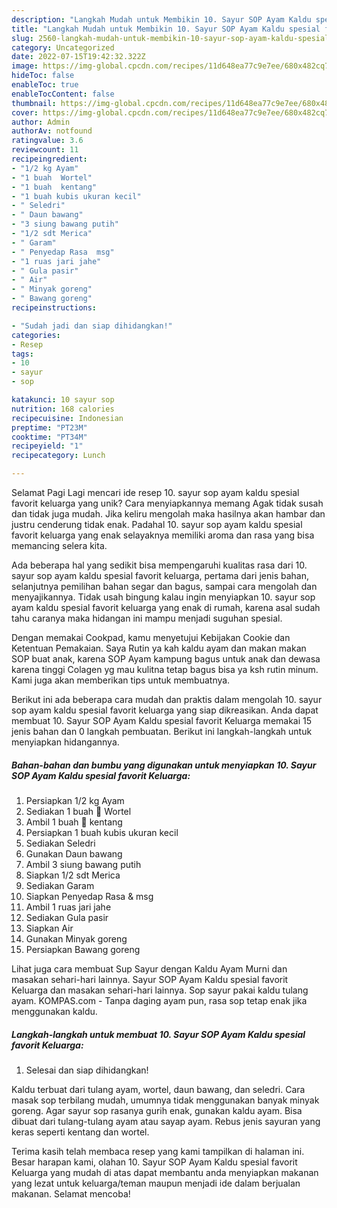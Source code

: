 ```yaml
---
description: "Langkah Mudah untuk Membikin 10. Sayur SOP Ayam Kaldu spesial favorit Keluarga yang Lezat Sekali, Lezat"
title: "Langkah Mudah untuk Membikin 10. Sayur SOP Ayam Kaldu spesial favorit Keluarga yang Lezat Sekali, Lezat"
slug: 2560-langkah-mudah-untuk-membikin-10-sayur-sop-ayam-kaldu-spesial-favorit-keluarga-yang-lezat-sekali-lezat
category: Uncategorized
date: 2022-07-15T19:42:32.322Z
image: https://img-global.cpcdn.com/recipes/11d648ea77c9e7ee/680x482cq70/10-sayur-sop-ayam-kaldu-spesial-favorit-keluarga-foto-resep-utama.jpg
hideToc: false
enableToc: true
enableTocContent: false
thumbnail: https://img-global.cpcdn.com/recipes/11d648ea77c9e7ee/680x482cq70/10-sayur-sop-ayam-kaldu-spesial-favorit-keluarga-foto-resep-utama.jpg
cover: https://img-global.cpcdn.com/recipes/11d648ea77c9e7ee/680x482cq70/10-sayur-sop-ayam-kaldu-spesial-favorit-keluarga-foto-resep-utama.jpg
author: Admin
authorAv: notfound
ratingvalue: 3.6
reviewcount: 11
recipeingredient:
- "1/2 kg Ayam"
- "1 buah  Wortel"
- "1 buah  kentang"
- "1 buah kubis ukuran kecil"
- " Seledri"
- " Daun bawang"
- "3 siung bawang putih"
- "1/2 sdt Merica"
- " Garam"
- " Penyedap Rasa  msg"
- "1 ruas jari jahe"
- " Gula pasir"
- " Air"
- " Minyak goreng"
- " Bawang goreng"
recipeinstructions:

- "Sudah jadi dan siap dihidangkan!"
categories:
- Resep
tags:
- 10
- sayur
- sop

katakunci: 10 sayur sop 
nutrition: 168 calories
recipecuisine: Indonesian
preptime: "PT23M"
cooktime: "PT34M"
recipeyield: "1"
recipecategory: Lunch

---
```



Selamat Pagi Lagi mencari ide resep 10. sayur sop ayam kaldu spesial favorit keluarga yang unik? Cara menyiapkannya memang Agak tidak susah dan tidak juga mudah. Jika keliru mengolah maka hasilnya akan hambar dan justru cenderung tidak enak. Padahal 10. sayur sop ayam kaldu spesial favorit keluarga yang enak selayaknya memiliki aroma dan rasa yang bisa memancing selera kita.


Ada beberapa hal yang sedikit bisa mempengaruhi kualitas rasa dari 10. sayur sop ayam kaldu spesial favorit keluarga, pertama dari jenis bahan, selanjutnya pemilihan bahan segar dan bagus, sampai cara mengolah dan menyajikannya. Tidak usah bingung kalau ingin menyiapkan 10. sayur sop ayam kaldu spesial favorit keluarga yang enak di rumah, karena asal sudah tahu caranya maka hidangan ini mampu menjadi suguhan spesial.

Dengan memakai Cookpad, kamu menyetujui Kebijakan Cookie dan Ketentuan Pemakaian. Saya Rutin ya kah kaldu ayam dan makan makan SOP buat anak, karena SOP Ayam kampung bagus untuk anak dan dewasa karena tinggi Colagen yg mau kulitna tetap bagus bisa ya ksh rutin minum. Kami juga akan memberikan tips untuk membuatnya.


Berikut ini ada beberapa cara mudah dan praktis dalam mengolah 10. sayur sop ayam kaldu spesial favorit keluarga yang siap dikreasikan. Anda dapat membuat 10. Sayur SOP Ayam Kaldu spesial favorit Keluarga memakai 15 jenis bahan dan 0 langkah pembuatan. Berikut ini langkah-langkah untuk menyiapkan hidangannya.

<!--inarticleads1-->

##### Bahan-bahan dan bumbu yang digunakan untuk menyiapkan 10. Sayur SOP Ayam Kaldu spesial favorit Keluarga:

1. Persiapkan 1/2 kg Ayam
1. Sediakan 1 buah 🥕 Wortel
1. Ambil 1 buah 🥔 kentang
1. Persiapkan 1 buah kubis ukuran kecil
1. Sediakan  Seledri
1. Gunakan  Daun bawang
1. Ambil 3 siung bawang putih
1. Siapkan 1/2 sdt Merica
1. Sediakan  Garam
1. Siapkan  Penyedap Rasa &amp; msg
1. Ambil 1 ruas jari jahe
1. Sediakan  Gula pasir
1. Siapkan  Air
1. Gunakan  Minyak goreng
1. Persiapkan  Bawang goreng


Lihat juga cara membuat Sup Sayur dengan Kaldu Ayam Murni dan masakan sehari-hari lainnya. Sayur SOP Ayam Kaldu spesial favorit Keluarga dan masakan sehari-hari lainnya. Sop sayur pakai kaldu tulang ayam. KOMPAS.com - Tanpa daging ayam pun, rasa sop tetap enak jika menggunakan kaldu. 

<!--inarticleads2-->

##### Langkah-langkah untuk membuat 10. Sayur SOP Ayam Kaldu spesial favorit Keluarga:


1. Selesai dan siap dihidangkan!

Kaldu terbuat dari tulang ayam, wortel, daun bawang, dan seledri. Cara masak sop terbilang mudah, umumnya tidak menggunakan banyak minyak goreng. Agar sayur sop rasanya gurih enak, gunakan kaldu ayam. Bisa dibuat dari tulang-tulang ayam atau sayap ayam. Rebus jenis sayuran yang keras seperti kentang dan wortel. 

Terima kasih telah membaca resep yang kami tampilkan di halaman ini. Besar harapan kami, olahan 10. Sayur SOP Ayam Kaldu spesial favorit Keluarga yang mudah di atas dapat membantu anda menyiapkan makanan yang lezat untuk keluarga/teman maupun menjadi ide dalam berjualan makanan. Selamat mencoba!

